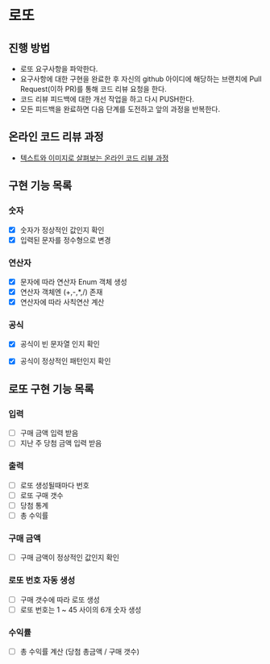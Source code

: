 # 로또
## 진행 방법
* 로또 요구사항을 파악한다.
* 요구사항에 대한 구현을 완료한 후 자신의 github 아이디에 해당하는 브랜치에 Pull Request(이하 PR)를 통해 코드 리뷰 요청을 한다.
* 코드 리뷰 피드백에 대한 개선 작업을 하고 다시 PUSH한다.
* 모든 피드백을 완료하면 다음 단계를 도전하고 앞의 과정을 반복한다.

## 온라인 코드 리뷰 과정
* [텍스트와 이미지로 살펴보는 온라인 코드 리뷰 과정](https://github.com/next-step/nextstep-docs/tree/master/codereview)


## 구현 기능 목록
### 숫자
- [x] 숫자가 정상적인 값인지 확인
- [x] 입력된 문자를 정수형으로 변경

### 연산자
- [x] 문자에 따라 연산자 Enum 객체 생성
- [x] 연산자 객체엔 (+,-,*,/) 존재
- [x] 연산자에 따라 사칙연산 계산

### 공식
- [x] 공식이 빈 문자열 인지 확인
- [x] 공식이 정상적인 패턴인지 확인


## 로또 구현 기능 목록
### 입력
- [ ] 구매 금액 입력 받음
- [ ] 지난 주 당첨 금액 입력 받음

### 출력
- [ ] 로또 생성될때마다 번호 
- [ ] 로또 구매 갯수 
- [ ] 당첨 통계 
- [ ] 총 수익률 

### 구매 금액
- [ ] 구매 금액이 정상적인 값인지 확인

### 로또 번호 자동 생성
- [ ] 구매 갯수에 따라 로또 생성
- [ ] 로또 번호는 1 ~ 45 사이의 6개 숫자 생성

### 수익률
- [ ] 총 수익률 계산 (당첨 총금액 / 구매 갯수)
